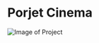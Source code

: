 # Porjet Cinema
![Image of Project](https://github.com/yousseff97/projcine/blob/master/preview.png)
